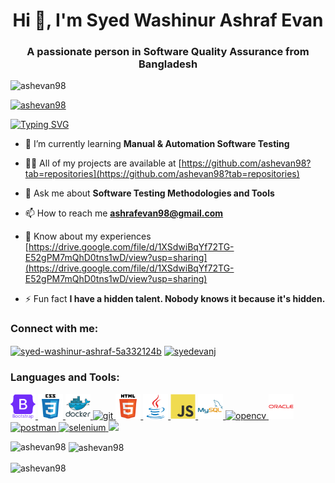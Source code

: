<h1 align="center">Hi 👋, I'm Syed Washinur Ashraf Evan</h1>
<h3 align="center">A passionate person in Software Quality Assurance from Bangladesh</h3>

<p align="left"> <img src="https://komarev.com/ghpvc/?username=ashevan98&label=Profile%20views&color=0e75b6&style=flat" alt="ashevan98" /> </p>

<p align="left"> <a href="https://github.com/ryo-ma/github-profile-trophy"><img src="https://github-profile-trophy.vercel.app/?username=ashevan98" alt="ashevan98" /></a> </p>

[![Typing SVG](https://readme-typing-svg.demolab.com/?lines=SQA+Learner)](https://git.io/typing-svg)

- 🌱 I’m currently learning **Manual & Automation Software Testing**

- 👨‍💻 All of my projects are available at [https://github.com/ashevan98?tab=repositories](https://github.com/ashevan98?tab=repositories)

- 💬 Ask me about **Software Testing Methodologies and Tools**

- 📫 How to reach me **ashrafevan98@gmail.com**

- 📄 Know about my experiences [https://drive.google.com/file/d/1XSdwiBqYf72TG-E52gPM7mQhD0tns1wD/view?usp=sharing](https://drive.google.com/file/d/1XSdwiBqYf72TG-E52gPM7mQhD0tns1wD/view?usp=sharing)

- ⚡ Fun fact **I have a hidden talent. Nobody knows it because it's hidden.**

<h3 align="left">Connect with me:</h3>
<p align="left">
<a href="https://linkedin.com/in/syed-washinur-ashraf-5a332124b" target="blank"><img align="center" src="https://raw.githubusercontent.com/rahuldkjain/github-profile-readme-generator/master/src/images/icons/Social/linked-in-alt.svg" alt="syed-washinur-ashraf-5a332124b" height="30" width="40" /></a>
<a href="https://fb.com/syedevanj" target="blank"><img align="center" src="https://raw.githubusercontent.com/rahuldkjain/github-profile-readme-generator/master/src/images/icons/Social/facebook.svg" alt="syedevanj" height="30" width="40" /></a>
</p>

<h3 align="left">Languages and Tools:</h3>
<p align="left"> <a href="https://getbootstrap.com" target="_blank" rel="noreferrer"> <img src="https://raw.githubusercontent.com/devicons/devicon/master/icons/bootstrap/bootstrap-plain-wordmark.svg" alt="bootstrap" width="40" height="40"/> </a> <a href="https://www.w3schools.com/css/" target="_blank" rel="noreferrer"> <img src="https://raw.githubusercontent.com/devicons/devicon/master/icons/css3/css3-original-wordmark.svg" alt="css3" width="40" height="40"/> </a> <a href="https://www.docker.com/" target="_blank" rel="noreferrer"> <img src="https://raw.githubusercontent.com/devicons/devicon/master/icons/docker/docker-original-wordmark.svg" alt="docker" width="40" height="40"/> </a> <a href="https://git-scm.com/" target="_blank" rel="noreferrer"> <img src="https://www.vectorlogo.zone/logos/git-scm/git-scm-icon.svg" alt="git" width="40" height="40"/> </a> <a href="https://www.w3.org/html/" target="_blank" rel="noreferrer"> <img src="https://raw.githubusercontent.com/devicons/devicon/master/icons/html5/html5-original-wordmark.svg" alt="html5" width="40" height="40"/> </a> <a href="https://www.java.com" target="_blank" rel="noreferrer"> <img src="https://raw.githubusercontent.com/devicons/devicon/master/icons/java/java-original.svg" alt="java" width="40" height="40"/> </a> <a href="https://developer.mozilla.org/en-US/docs/Web/JavaScript" target="_blank" rel="noreferrer"> <img src="https://raw.githubusercontent.com/devicons/devicon/master/icons/javascript/javascript-original.svg" alt="javascript" width="40" height="40"/> </a> <a href="https://www.mysql.com/" target="_blank" rel="noreferrer"> <img src="https://raw.githubusercontent.com/devicons/devicon/master/icons/mysql/mysql-original-wordmark.svg" alt="mysql" width="40" height="40"/> </a> <a href="https://opencv.org/" target="_blank" rel="noreferrer"> <img src="https://www.vectorlogo.zone/logos/opencv/opencv-icon.svg" alt="opencv" width="40" height="40"/> </a> <a href="https://www.oracle.com/" target="_blank" rel="noreferrer"> <img src="https://raw.githubusercontent.com/devicons/devicon/master/icons/oracle/oracle-original.svg" alt="oracle" width="40" height="40"/> </a> <a href="https://postman.com" target="_blank" rel="noreferrer"> <img src="https://www.vectorlogo.zone/logos/getpostman/getpostman-icon.svg" alt="postman" width="40" height="40"/> </a> <a href="https://www.selenium.dev" target="_blank" rel="noreferrer"> <img src="https://raw.githubusercontent.com/detain/svg-logos/780f25886640cef088af994181646db2f6b1a3f8/svg/selenium-logo.svg" alt="selenium" width="40" height="40"/> <img height="40" src="https://user-images.githubusercontent.com/48891202/135020000-067afc86-f3e9-48ad-b9a3-2c234fa0eb9f.png"></a> </p>

<p><img align="left" src="https://github-readme-stats.vercel.app/api/top-langs?username=ashevan98&show_icons=true&locale=en&layout=compact" alt="ashevan98" /></p>

<p>&nbsp;<img align="center" src="https://github-readme-stats.vercel.app/api?username=ashevan98&show_icons=true&locale=en" alt="ashevan98" /></p>

<p><img align="center" src="https://github-readme-streak-stats.herokuapp.com/?user=ashevan98&" alt="ashevan98" /></p>
